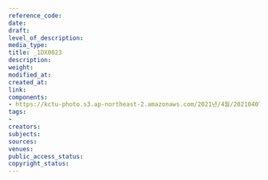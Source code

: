 ```yaml
---
reference_code: 
date: 
draft: 
level_of_description: 
media_type: 
title: _1DX0023
description: 
weight: 
modified_at: 
created_at: 
link: 
components:
- https://kctu-photo.s3.ap-northeast-2.amazonaws.com/2021년/4월/20210407_청년.청소년+노동교육+강사단+워크숍/_1DX0023.jpg
tags:
- 
creators: 
subjects: 
sources: 
venues: 
public_access_status: 
copyright_status: 
---
```

